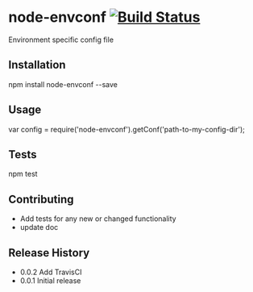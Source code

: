 # node-envconf [![Build Status](https://travis-ci.org/Palmabit-IT/node-envconf.svg?branch=master)](https://travis-ci.org/Palmabit-IT/node-envconf)
Environment specific config file


## Installation

  npm install node-envconf --save
  
  
## Usage

  var config = require('node-envconf').getConf('path-to-my-config-dir');
  
  
## Tests

  npm test


## Contributing

* Add tests for any new or changed functionality
* update doc

## Release History

* 0.0.2 Add TravisCI
* 0.0.1 Initial release
